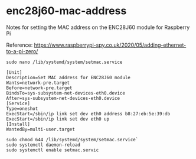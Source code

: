 # enc28j60-mac-address
Notes for setting the MAC address on the ENC28J60 module for Raspberry Pi

Reference: https://www.raspberrypi-spy.co.uk/2020/05/adding-ethernet-to-a-pi-zero/

`sudo nano /lib/systemd/system/setmac.service`

```
[Unit]
Description=Set MAC address for ENC28J60 module
Wants=network-pre.target
Before=network-pre.target
BindsTo=sys-subsystem-net-devices-eth0.device
After=sys-subsystem-net-devices-eth0.device
[Service]
Type=oneshot
ExecStart=/sbin/ip link set dev eth0 address b8:27:eb:5e:39:db
ExecStart=/sbin/ip link set dev eth0 up
[Install]
WantedBy=multi-user.target
```


```
sudo chmod 644 /lib/systemd/system/setmac.service`
sudo systemctl daemon-reload
sudo systemctl enable setmac.servic
```
